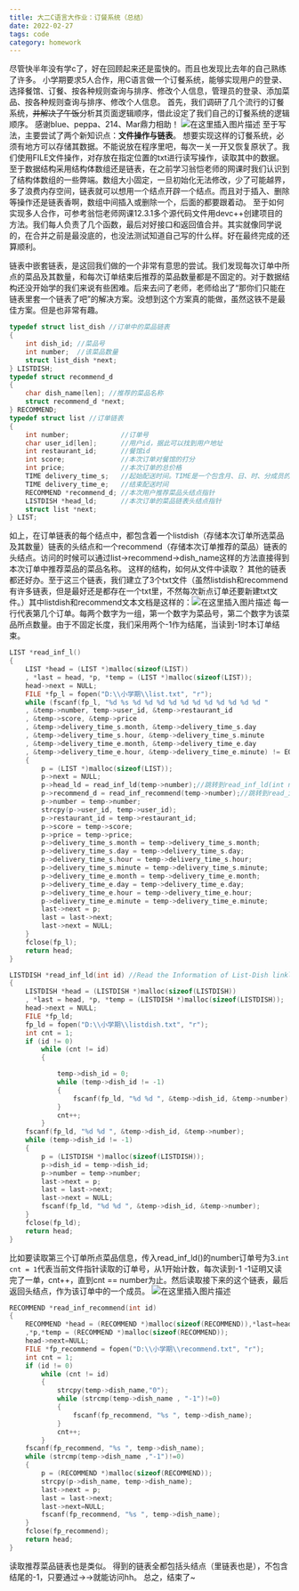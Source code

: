 ```yaml
---
title: 大二C语言大作业：订餐系统（总结）
date: 2022-02-27
tags: code
category: homework
---
```


尽管快半年没有学c了，好在回顾起来还是蛮快的。而且也发现比去年的自己熟练了许多。
小学期要求5人合作，用C语言做一个订餐系统，能够实现用户的登录、选择餐馆、订餐、按各种规则查询与排序、修改个人信息，管理员的登录、添加菜品、按各种规则查询与排序、修改个人信息。
首先，我们调研了几个流行的订餐系统，~~并解决了午饭~~分析其页面逻辑顺序，借此设定了我们自己的订餐系统的逻辑顺序。
感谢blue、peppa、214、Mar鼎力相助！
![在这里插入图片描述](https://img-blog.csdnimg.cn/d8feaa5c8fab43efb78c7dd073d37419.png?x-oss-process=image/watermark,type_ZHJvaWRzYW5zZmFsbGJhY2s,shadow_50,text_Q1NETiBA6JCo56eR5aGU6LWE5rex5bmy5ZGY,size_20,color_FFFFFF,t_70,g_se,x_16)
至于写法，主要尝试了两个新知识点：**文件操作与链表**。
想要实现这样的订餐系统，必须有地方可以存储其数据。不能说放在程序里吧，每次一关一开又恢复原状了。我们使用FILE文件操作，对存放在指定位置的txt进行读写操作，读取其中的数据。
至于数据结构采用结构体数组还是链表，在之前学习翁恺老师的网课时我们认识到了结构体数组的一些弊端。数组大小固定，一旦初始化无法修改，少了可能越界，多了浪费内存空间，链表就可以想用一个结点开辟一个结点。而且对于插入、删除等操作还是链表香啊，数组中间插入或删除一个，后面的都要跟着动。
至于如何实现多人合作，可参考翁恺老师网课12.3.1多个源代码文件用devc++创建项目的方法。我们每人负责了几个函数，最后对好接口和返回值合并。其实就像同学说的，在合并之前是最没底的，也没法测试知道自己写的什么样。好在最终完成的还算顺利。

链表中嵌套链表，是这回我们做的一个非常有意思的尝试。我们发现每次订单中所点的菜品及其数量，和每次订单结束后推荐的菜品数量都是不固定的。对于数据结构还没开始学的我们来说有些困难。后来去问了老师，老师给出了“那你们只能在链表里套一个链表了吧”的解决方案。没想到这个方案真的能做，虽然这铁不是最佳方案。但是也非常有趣。
```c
typedef struct list_dish //订单中的菜品链表
{
	int dish_id; //菜品号
	int number;	 //该菜品数量
	struct list_dish *next;
} LISTDISH;
typedef struct recommend_d
{
	char dish_name[len]; //推荐的菜品名称
	struct recommend_d *next;
} RECOMMEND;
typedef struct list //订单链表
{
	int number;				//订单号
	char user_id[len];		//用户id，据此可以找到用户地址
	int restaurant_id;		//餐馆id
	int score;				//本次订单对餐馆的打分
	int price;				//本次订单的总价格
	TIME delivery_time_s;	//起始配送时间。TIME是一个包含月、日、时、分成员的结构体
	TIME delivery_time_e;	//结束配送时间
	RECOMMEND *recommend_d; //本次用户推荐菜品头结点指针 
	LISTDISH *head_ld;		//本次订单的菜品链表头结点指针
	struct list *next;
} LIST;
```
如上，在订单链表的每个结点中，都包含着一个listdish（存储本次订单所选菜品及其数量）链表的头结点和一个recommend（存储本次订单推荐的菜品）链表的头结点。访问的时候可以通过list->recommend->dish_name这样的方法直接得到本次订单中推荐菜品的菜品名称。
这样的结构，如何从文件中读取？
其他的链表都还好办。至于这三个链表，我们建立了3个txt文件（虽然listdish和recommend有许多链表，但是最好还是都存在一个txt里，不然每次新点订单还要新建txt文件。）其中listdish和recommend文本文档是这样的：![在这里插入图片描述](https://img-blog.csdnimg.cn/bcd7964a59194715921f1261517f5d50.png?x-oss-process=image/watermark,type_ZHJvaWRzYW5zZmFsbGJhY2s,shadow_50,text_Q1NETiBA6JCo56eR5aGU6LWE5rex5bmy5ZGY,size_18,color_FFFFFF,t_70,g_se,x_16)
每一行代表第几个订单。每两个数字为一组，第一个数字为菜品号，第二个数字为该菜品所点数量。由于不固定长度，我们采用两个-1作为结尾，当读到-1时本订单结束。
```c
LIST *read_inf_l()
{
	LIST *head = (LIST *)malloc(sizeof(LIST))
	, *last = head, *p, *temp = (LIST *)malloc(sizeof(LIST));
	head->next = NULL;
	FILE *fp_l = fopen("D:\\小学期\\list.txt", "r");
	while (fscanf(fp_l, "%d %s %d %d %d %d %d %d %d %d %d %d %d "
	, &temp->number, temp->user_id, &temp->restaurant_id
	, &temp->score, &temp->price
	, &temp->delivery_time_s.month, &temp->delivery_time_s.day
	, &temp->delivery_time_s.hour, &temp->delivery_time_s.minute
	, &temp->delivery_time_e.month, &temp->delivery_time_e.day
	, &temp->delivery_time_e.hour, &temp->delivery_time_e.minute) != EOF)
	{
		p = (LIST *)malloc(sizeof(LIST));
		p->next = NULL;
		p->head_ld = read_inf_ld(temp->number);//跳转到read_inf_ld(int number)函数中获得本次订单listdish链表的头结点，number是订单号
		p->recommend_d = read_inf_recommend(temp->number);//跳转到read_inf_recommend(int number)函数中获得本次订单recommend链表的头结点，number是订单号
		p->number = temp->number;
		strcpy(p->user_id, temp->user_id);
		p->restaurant_id = temp->restaurant_id;
		p->score = temp->score;
		p->price = temp->price;
		p->delivery_time_s.month = temp->delivery_time_s.month;
		p->delivery_time_s.day = temp->delivery_time_s.day;
		p->delivery_time_s.hour = temp->delivery_time_s.hour;
		p->delivery_time_s.minute = temp->delivery_time_s.minute;
		p->delivery_time_e.month = temp->delivery_time_e.month;
		p->delivery_time_e.day = temp->delivery_time_e.day;
		p->delivery_time_e.hour = temp->delivery_time_e.hour;
		p->delivery_time_e.minute = temp->delivery_time_e.minute;
		last->next = p;
		last = last->next;
		last->next = NULL;
	}
	fclose(fp_l);
	return head;
}
```
```c
LISTDISH *read_inf_ld(int id) //Read the Information of List-Dish linklist
{
	LISTDISH *head = (LISTDISH *)malloc(sizeof(LISTDISH))
	, *last = head, *p, *temp = (LISTDISH *)malloc(sizeof(LISTDISH));
	head->next = NULL;
	FILE *fp_ld;
	fp_ld = fopen("D:\\小学期\\listdish.txt", "r");
	int cnt = 1;
	if (id != 0)
		while (cnt != id)
		{

			temp->dish_id = 0;
			while (temp->dish_id != -1)
			{
				fscanf(fp_ld, "%d %d ", &temp->dish_id, &temp->number);
			}
			cnt++;
		}
	fscanf(fp_ld, "%d %d ", &temp->dish_id, &temp->number);
	while (temp->dish_id != -1)
	{
		p = (LISTDISH *)malloc(sizeof(LISTDISH));
		p->dish_id = temp->dish_id;
		p->number = temp->number;
		last->next = p;
		last = last->next;
		last->next = NULL;
		fscanf(fp_ld, "%d %d ", &temp->dish_id, &temp->number);
	}
	fclose(fp_ld);
	return head;
}
```
比如要读取第三个订单所点菜品信息，传入read_inf_ld()的number订单号为3.`int cnt = 1`代表当前文件指针读取的订单号，从1开始计数，每次读到-1 -1证明又读完了一单，cnt++，直到cnt == number为止。然后读取接下来的这个链表，最后返回头结点，作为该订单中的一个成员。
![在这里插入图片描述](https://img-blog.csdnimg.cn/6b66117ee8b641998ea580f57da912ee.png?x-oss-process=image/watermark,type_ZHJvaWRzYW5zZmFsbGJhY2s,shadow_50,text_Q1NETiBA6JCo56eR5aGU6LWE5rex5bmy5ZGY,size_15,color_FFFFFF,t_70,g_se,x_16)
```c
RECOMMEND *read_inf_recommend(int id)
{
	RECOMMEND *head = (RECOMMEND *)malloc(sizeof(RECOMMEND)),*last=head
	,*p,*temp = (RECOMMEND *)malloc(sizeof(RECOMMEND));
	head->next=NULL;
	FILE *fp_recommend = fopen("D:\\小学期\\recommend.txt", "r"); 
	int cnt = 1;
    if (id != 0)
        while (cnt != id)
        {
            strcpy(temp->dish_name,"0");
            while (strcmp(temp->dish_name , "-1")!=0)
            {
                fscanf(fp_recommend, "%s ", temp->dish_name);
            }
            cnt++;
        }
    fscanf(fp_recommend, "%s ", temp->dish_name);
    while (strcmp(temp->dish_name ,"-1")!=0)
    {
        p = (RECOMMEND *)malloc(sizeof(RECOMMEND));
        strcpy(p->dish_name, temp->dish_name);
        last->next = p;
        last = last->next;
        last->next=NULL;
        fscanf(fp_recommend, "%s ", temp->dish_name);
    }
	fclose(fp_recommend);
	return head;
}
```
读取推荐菜品链表也是类似。
得到的链表全都包括头结点（里链表也是），不包含结尾的-1，只要通过->->就能访问hh。
总之，结束了~